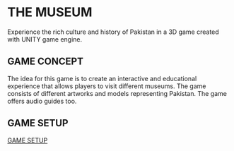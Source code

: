 # THE MUSEUM

Experience the rich culture and history of Pakistan in a 3D game created with UNITY game engine.

## GAME CONCEPT

The idea for this game is to create an interactive and educational 
experience that allows players to visit different museums. The game consists of different artworks and models representing Pakistan. The game offers audio guides too.

## GAME SETUP

[GAME SETUP](/The-Museum.exe)